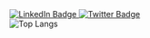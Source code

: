 <a href="https://www.linkedin.com/in/eugeek">
  <img src="https://img.shields.io/badge/LinkedIn-blue?logo=linkedin&logoColor=white" alt="LinkedIn Badge"/>
</a>
<a href="https://eugeek.dev">
  <img src="https://img.shields.io/website?url=https%3A%2F%2Feugeneward.me" alt="Twitter Badge"/>
</a>
  
<div style="display: flex;">
   <img src="https://github-readme-stats.vercel.app/api/top-langs/?username=eugeek&theme=dracula&langs_count=10&layout=donut" alt="Top Langs"/>
</div>
